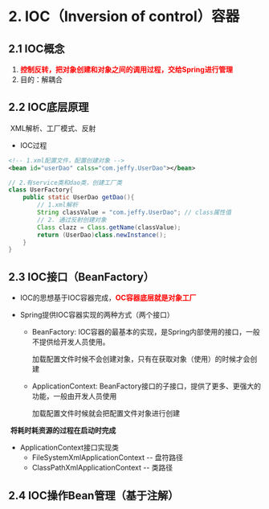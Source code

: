 # 2. IOC（Inversion of control）容器

## 2.1  IOC概念

1. <font color="red">**控制反转，把对象创建和对象之间的调用过程，交给Spring进行管理**</font>
2. 目的：解耦合

## 2.2 IOC底层原理

​	XML解析、工厂模式、反射

- IOC过程

```xml
<!-- 1.xml配置文件，配置创建对象 -->
<bean id="userDao" calss="com.jeffy.UserDao"></bean>
```

```java
// 2.有service类和dao类，创建工厂类
class UserFactory{
    public static UserDao getDao(){
        // 1.xml解析
        String classValue = "com.jeffy.UserDao"; // class属性值
        // 2. 通过反射创建对象
        Class clazz = Class.getName(classValue);
        return (UserDao)class.newInstance();
    }
}
```

## 2.3 IOC接口（BeanFactory）

- IOC的思想基于IOC容器完成，<font color="red">**OC容器底层就是对象工厂**</font>

- Spring提供IOC容器实现的两种方式（两个接口）

  - BeanFactory: IOC容器的最基本的实现，是Spring内部使用的接口，一般不提供给开发人员使用。

    加载配置文件时候不会创建对象，只有在获取对象（使用）的时候才会创建

  - ApplicationContext: BeanFactory接口的子接口，提供了更多、更强大的功能，一般由开发人员使用

    加载配置文件时候就会把配置文件对象进行创建

​		**将耗时耗资源的过程在启动时完成**

- ApplicationContext接口实现类
  - FileSystemXmlApplicationContext -- 盘符路径
  - ClassPathXmlApplicationContext -- 类路径

## 

## 2.4 IOC操作Bean管理（基于注解）